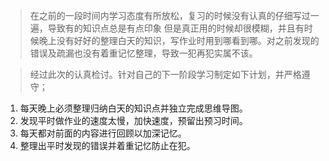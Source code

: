> 在之前的一段时间内学习态度有所放松，复习的时候没有认真的仔细写过一遍，导致有的知识点总是有点印象
> 但是真正用的时候却很模糊，并且有时候晚上没有好好的整理白天的知识，写作业时用到哪看到哪。对之前发现的错误及疏漏也没有着重记忆整理，导致一犯再犯实属不该。

> 经过此次的认真检讨。针对自己的下一阶段学习制定如下计划，并严格遵守；   

 1. 每天晚上必须整理归纳白天的知识点并独立完成思维导图。
 2. 发现平时做作业的速度太慢，加快速度，预留出预习时间。
 3. 每天都对前面的内容进行回顾以加深记忆。
 4. 整理出平时发现的错误并着重记忆防止在犯。
